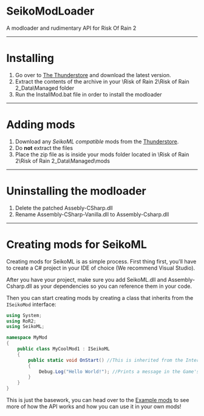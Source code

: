 # SeikoModLoader
A modloader and rudimentary API for Risk Of Rain 2

---
# Installing
1. Go over to [The Thunderstore](https://thunderstore.io/package/Mattomanx77/SeikoML/) and download the latest version.
2. Extract the contents of the archive in your \Risk of Rain 2\Risk of Rain 2_Data\Managed folder
3. Run the InstallMod.bat file in order to install the modloader
---
# Adding mods
1. Download any _SeikoML compatible_ mods from the [Thunderstore](https://thunderstore.io).
2. Do **not** extract the files
3. Place the zip file as is inside your mods folder located in \Risk of Rain 2\Risk of Rain 2_Data\Managed\mods
---
# Uninstalling the modloader
1. Delete the patched Assebly-CSharp.dll
2. Rename Assembly-CSharp-Vanilla.dll to Assembly-Csharp.dll
---
# Creating mods for SeikoML
Creating mods for SeikoML is as simple process. First thing first, you'll have to create a C# project in your IDE of choice (We recommend Visual Studio).

After you have your project, make sure you add SeikoML.dll and Assembly-Csharp.dll as your dependencies so you can reference them in your code.

Then you can start creating mods by creating a class that inherits from the `ISeikoMod` interface:
```csharp
using System;
using RoR2;
using SeikoML;

namespace MyMod
{
    public class MyCoolMod1 : ISeikoML
    {
        public static void OnStart() //This is inherited from the Interface and is Ran the moment the modloader loads
        {
            Debug.Log("Hello World!"); //Prints a message in the Game's log file!
        }
    }
}
```
This is just the basework, you can head over to the [Example mods](https://github.com/risk-of-thunder/SeikoML/tree/master/ModExample) to see more of how the API works and how you can use it in your own mods!
